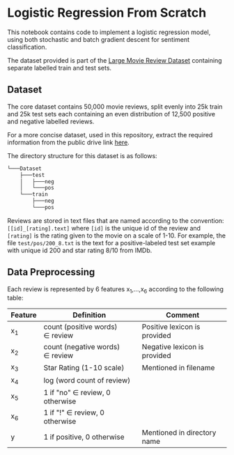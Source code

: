 # Logistic Regression From Scratch

This notebook contains code to implement a logistic regression model, using both stochastic and batch gradient descent for sentiment classification.



The dataset provided is part of the [Large Movie Review Dataset](https://ai.stanford.edu/~amaas/data/sentiment/) containing separate labelled train and test sets. 



## Dataset

The core dataset contains 50,000 movie reviews, split evenly into 25k train and 25k test sets each containing an even distribution of 12,500 positive and negative labelled reviews. 

For a more concise dataset, used in this repository, extract the required information from the public drive link [here](https://drive.google.com/drive/folders/1rz5KqIDZjgN4WYz6lymvxvfa6th4urWb?usp=sharing).

The directory structure for this dataset is as follows:

```bash
└───Dataset
    ├───test
    │   ├───neg
    │   └───pos
    └───train
        ├───neg
        └───pos
```

Reviews are stored in text files that are named according to the convention: `[[id]_[rating].text]` where `[id]` is the unique id of the review and `[rating]` is the rating given to the movie on a scale of 1-10. For example, the file `test/pos/200_8.txt` is the text for a positive-labeled test set example with unique id 200 and star rating 8/10 from IMDb.



## Data Preprocessing

Each review is represented by 6 features x<sub>1</sub>,...,x<sub>6</sub> according to the following table:

 

| **Feature**   | **Definition**                       | **Comment**                  |
| ------------- | ------------------------------------ | ---------------------------- |
| x<sub>1</sub> | count (positive words)  $\in$ review | Positive lexicon is provided |
| x<sub>2</sub> | count (negative words) $\in$ review  | Negative lexicon is provided |
| x<sub>3</sub> | Star Rating (1-10 scale)             | Mentioned in filename        |
| x<sub>4</sub> | log (word count of review)           |                              |
| x<sub>5</sub> | 1 if "no" $\in$ review, 0 otherwise  |                              |
| x<sub>6</sub> | 1 if "!" $ \in$ review, 0 otherwise  |                              |
| y             | 1 if positive, 0 otherwise           | Mentioned in directory name  |


